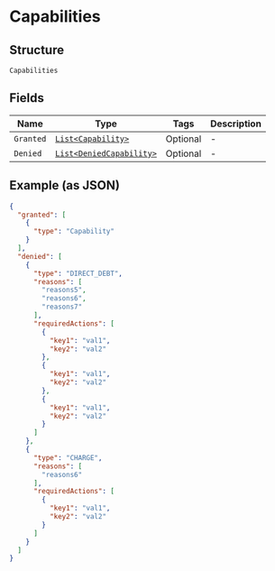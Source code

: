 
# Capabilities

## Structure

`Capabilities`

## Fields

| Name | Type | Tags | Description |
|  --- | --- | --- | --- |
| `Granted` | [`List<Capability>`](../../doc/models/capability.md) | Optional | - |
| `Denied` | [`List<DeniedCapability>`](../../doc/models/denied-capability.md) | Optional | - |

## Example (as JSON)

```json
{
  "granted": [
    {
      "type": "Capability"
    }
  ],
  "denied": [
    {
      "type": "DIRECT_DEBT",
      "reasons": [
        "reasons5",
        "reasons6",
        "reasons7"
      ],
      "requiredActions": [
        {
          "key1": "val1",
          "key2": "val2"
        },
        {
          "key1": "val1",
          "key2": "val2"
        },
        {
          "key1": "val1",
          "key2": "val2"
        }
      ]
    },
    {
      "type": "CHARGE",
      "reasons": [
        "reasons6"
      ],
      "requiredActions": [
        {
          "key1": "val1",
          "key2": "val2"
        }
      ]
    }
  ]
}
```


